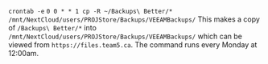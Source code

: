 `crontab -e`
`0 0 * * 1 cp -R ~/Backups\ Better/* /mnt/NextCloud/users/PROJStore/Backups/VEEAMBackups/`
This makes a copy of `/Backups\ Better/*` into `/mnt/NextCloud/users/PROJStore/Backups/VEEAMBackups/` which can be viewed from `https://files.team5.ca`.
The command runs every Monday at 12:00am.